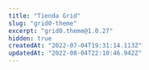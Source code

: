 ```yaml
---
title: "Tienda Grid"
slug: "grid0-theme"
excerpt: "grid0.theme@1.0.27"
hidden: true
createdAt: "2022-07-04T19:31:14.113Z"
updatedAt: "2022-08-04T22:10:46.942Z"
---
```

